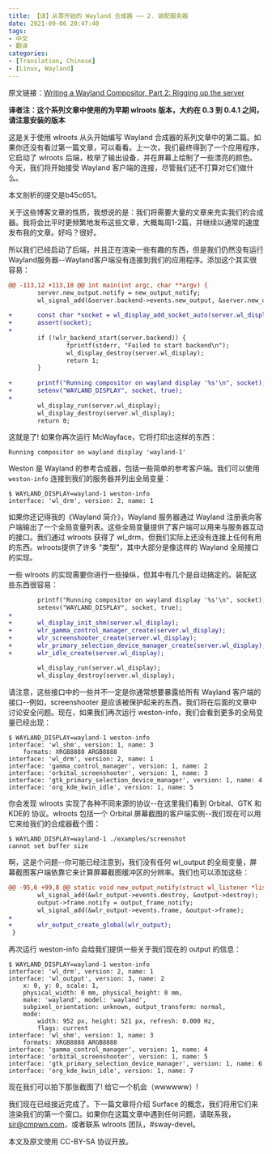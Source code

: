```yaml
---
title: 【译】从零开始的 Wayland 合成器 —— 2. 装配服务器
date: 2021-09-06 20:47:40
tags:
- 中文
- 翻译
categories:
- [Translation, Chinese]
- [Linux, Wayland]
---
```


原文链接：[Writing a Wayland Compositor, Part 2: Rigging up the server ](https://drewdevault.com/2018/02/22/Writing-a-wayland-compositor-part-2.html)

**译者注：这个系列文章中使用的为早期 wlroots 版本，大约在 0.3 到 0.4.1 之间，请注意安装的版本**

这是关于使用 wlroots 从头开始编写 Wayland 合成器的系列文章中的第二篇。如果你还没有看过第一篇文章，可以看看。上一次，我们最终得到了一个应用程序，它启动了 wlroots 后端，枚举了输出设备，并在屏幕上绘制了一些漂亮的颜色。今天，我们将开始接受 Wayland 客户端的连接，尽管我们还不打算对它们做什么。

本文剖析的提交是b45c651。

关于这些博客文章的性质，我想说的是：我们将需要大量的文章来充实我们的合成器。我将会比平时更频繁地发布这些文章，大概每周1-2篇，并继续以通常的速度发布我的文章。好吗？很好。

所以我们已经启动了后端，并且正在渲染一些有趣的东西，但是我们仍然没有运行Wayland服务器--Wayland客户端没有连接到我们的应用程序。添加这个其实很容易：

```diff
@@ -113,12 +113,18 @@ int main(int argc, char **argv) {
        server.new_output.notify = new_output_notify;
        wl_signal_add(&server.backend->events.new_output, &server.new_output);
 
+       const char *socket = wl_display_add_socket_auto(server.wl_display);
+       assert(socket);
+
        if (!wlr_backend_start(server.backend)) {
                fprintf(stderr, "Failed to start backend\n");
                wl_display_destroy(server.wl_display);
                return 1;
        }
 
+       printf("Running compositor on wayland display '%s'\n", socket);
+       setenv("WAYLAND_DISPLAY", socket, true);
+
        wl_display_run(server.wl_display);
        wl_display_destroy(server.wl_display);
        return 0;
```

这就是了! 如果你再次运行 McWayface，它将打印出这样的东西：

```
Running compositor on wayland display 'wayland-1'
```

Weston 是 Wayland 的参考合成器，包括一些简单的参考客户端。我们可以使用 `weston-info` 连接到我们的服务器并列出全局变量：

```
$ WAYLAND_DISPLAY=wayland-1 weston-info
interface: 'wl_drm', version: 2, name: 1
```

如果你还记得我的《Wayland 简介》，Wayland 服务器通过 Wayland 注册表向客户端输出了一个全局变量列表。这些全局变量提供了客户端可以用来与服务器互动的接口。我们通过 wlroots 获得了 wl_drm，但我们实际上还没有连接上任何有用的东西。wlroots提供了许多 "类型"，其中大部分是像这样的 Wayland 全局接口的实现。

一些 wlroots 的实现需要你进行一些操纵，但其中有几个是自动搞定的。装配这些东西很容易：

```diff
        printf("Running compositor on wayland display '%s'\n", socket);
        setenv("WAYLAND_DISPLAY", socket, true);
+
+       wl_display_init_shm(server.wl_display);
+       wlr_gamma_control_manager_create(server.wl_display);
+       wlr_screenshooter_create(server.wl_display);
+       wlr_primary_selection_device_manager_create(server.wl_display);
+       wlr_idle_create(server.wl_display);
 
        wl_display_run(server.wl_display);
        wl_display_destroy(server.wl_display);
```

请注意，这些接口中的一些并不一定是你通常想要暴露给所有 Wayland 客户端的接口--例如，screenshooter 是应该被保护起来的东西。我们将在后面的文章中讨论安全问题。现在，如果我们再次运行 weston-info，我们会看到更多的全局变量已经出现：

```
$ WAYLAND_DISPLAY=wayland-1 weston-info
interface: 'wl_shm', version: 1, name: 3
	formats: XRGB8888 ARGB8888
interface: 'wl_drm', version: 2, name: 1
interface: 'gamma_control_manager', version: 1, name: 2
interface: 'orbital_screenshooter', version: 1, name: 3
interface: 'gtk_primary_selection_device_manager', version: 1, name: 4
interface: 'org_kde_kwin_idle', version: 1, name: 5
```

你会发现 wlroots 实现了各种不同来源的协议--在这里我们看到 Orbital、GTK 和 KDE的 协议。wlroots 包括一个 Orbital 屏幕截图的客户端实例--我们现在可以用它来给我们的合成器截个图：

```
$ WAYLAND_DISPLAY=wayland-1 ./examples/screenshot
cannot set buffer size
```

啊，这是个问题--你可能已经注意到，我们没有任何 wl_output 的全局变量，屏幕截图客户端依靠它来计算屏幕截图缓冲区的分辨率。我们也可以添加这些：

```diff
@@ -95,6 +99,8 @@ static void new_output_notify(struct wl_listener *listener, void *data) {
        wl_signal_add(&wlr_output->events.destroy, &output->destroy);
        output->frame.notify = output_frame_notify;
        wl_signal_add(&wlr_output->events.frame, &output->frame);
+
+       wlr_output_create_global(wlr_output);
 }
```

再次运行 weston-info 会给我们提供一些关于我们现在的 output 的信息：

```
$ WAYLAND_DISPLAY=wayland-1 weston-info
interface: 'wl_drm', version: 2, name: 1
interface: 'wl_output', version: 3, name: 2
	x: 0, y: 0, scale: 1,
	physical_width: 0 mm, physical_height: 0 mm,
	make: 'wayland', model: 'wayland',
	subpixel_orientation: unknown, output_transform: normal,
	mode:
		width: 952 px, height: 521 px, refresh: 0.000 Hz,
		flags: current
interface: 'wl_shm', version: 1, name: 3
	formats: XRGB8888 ARGB8888
interface: 'gamma_control_manager', version: 1, name: 4
interface: 'orbital_screenshooter', version: 1, name: 5
interface: 'gtk_primary_selection_device_manager', version: 1, name: 6
interface: 'org_kde_kwin_idle', version: 1, name: 7
```

现在我们可以拍下那张截图了! 给它一个机会（wwwwww）!

我们现在已经接近完成了。下一篇文章将介绍 Surface 的概念，我们将用它们来渲染我们的第一个窗口。如果你在这篇文章中遇到任何问题，请联系我，sir@cmpwn.com，或者联系 wlroots 团队，#sway-devel。

本文及原文使用 CC-BY-SA 协议开放。
